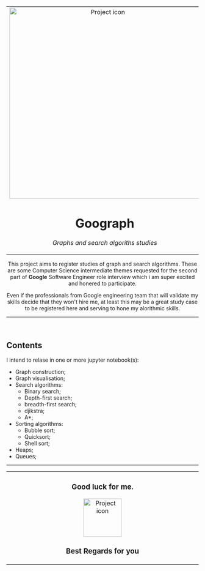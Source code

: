 <table align="center"><tr><td align="center" width="9999">

<img src="https://www.appnovation.com/sites/default/files/2019-02/BlogHeader_SEO-Google-Algorithm-and-knowledge-graph2.jpg" align="center" width="500" alt="Project icon">

# Goograph

*Graphs and search algoriths studies*
</td></tr>

</table>    

<div align="center">

This project aims to register studies of graph and search algorithms. These are some Computer  Science intermediate themes requested for the second part of **Google** Software Engineer role interview which i am super excited and honered to participate.

Even if the professionals from Google engineering team that will validate my skills decide that they won't hire me, at least this may be a great study case to be registered here and serving to hone my alorithmic skills.

</div>

<hr /><br />



## Contents 

I intend to relase in one or more jupyter notebook(s):

- Graph construction;
- Graph visualisation;
- Search algorithms:
    + Binary search;
    + Depth-first search;
    + breadth-first search;
    + djikstra;
    + A*;
- Sorting algorithms:
    + Bubble sort;
    + Quicksort;
    + Shell sort;
- Heaps;
- Queues;

<hr />





<table align="center"><tr><td align="center" width="9999">


### Good luck for me.


<img src="https://i.gifer.com/Skj2.gif" align="center" width="100" alt="Project icon">

### Best Regards for you

</td></tr>
